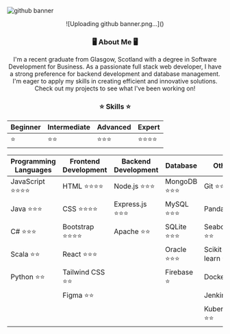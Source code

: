 ![github banner](https://github.com/YungJoshyyy/YungJoshyyy/assets/42492297/f0711f1a-025f-42a6-8c3f-76c7a3adc293)

<div align="center">![Uploading github banner.png…]()

<h3>🖥️ About Me 🖥️</h3>
<p>I'm a recent graduate from Glasgow, Scotland with a degree in Software Development for Business. As a passionate full stack web developer, I have a strong preference for backend development and database management. I'm eager to apply my skills in creating efficient and innovative solutions. Check out my projects to see what I've been working on!</p>


<h3>⭐ Skills ⭐</h3>

| Beginner | Intermediate | Advanced | Expert |
|----------|--------------|----------|--------|
|    ⭐   |     ⭐⭐    |  ⭐⭐⭐ |⭐⭐⭐⭐|

| Programming Languages | Frontend Development | Backend Development | Database | Other |
|-----------------------|----------------------|---------------------|----------|-------|
| JavaScript ⭐⭐⭐⭐ | HTML ⭐⭐⭐⭐     | Node.js ⭐⭐⭐     | MongoDB ⭐⭐⭐ | Git ⭐⭐⭐ |
| Java ⭐⭐⭐          | CSS ⭐⭐⭐⭐      | Express.js ⭐⭐⭐  | MySQL ⭐⭐⭐ | Pandas ⭐⭐ |
| C# ⭐⭐⭐            | Bootstrap ⭐⭐⭐⭐| Apache ⭐⭐        | SQLite ⭐⭐⭐ | Seaborn ⭐⭐ | 
| Scala ⭐⭐           | React ⭐⭐⭐       |                      | Oracle ⭐⭐⭐ | Scikit-learn ⭐⭐ |
| Python ⭐⭐          | Tailwind CSS ⭐⭐   |                      | Firebase ⭐ | Docker ⭐⭐ |
| | Figma ⭐⭐ | | | Jenkins ⭐⭐ |
| | | | | Kubernetes ⭐⭐ |


















</div>
